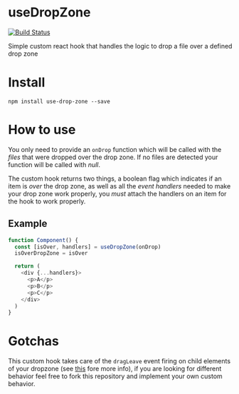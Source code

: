 # useDropZone

[![Build Status](https://travis-ci.org/sbaidon/useDropZone.svg?branch=master)](https://travis-ci.org/sbaidon/useDropZone)

Simple custom react hook that handles the logic to drop a file over a defined drop zone

# Install

`npm install use-drop-zone --save`

# How to use

You only need to provide an `onDrop` function which will be called with the _files_ that were dropped over the drop zone. If no files are detected your function will be called with _null_.

The custom hook returns two things, a boolean flag which indicates if an item is _over_ the drop zone, as well as all the _event handlers_ needed to make your drop zone work properly, you _must_ attach the handlers on an item for the hook to work properly.

## Example

```javascript
function Component() {
  const [isOver, handlers] = useDropZone(onDrop)
  isOverDropZone = isOver

  return (
    <div {...handlers}>
      <p>A</p>
      <p>B</p>
      <p>C</p>
    </div>
  )
}
```

# Gotchas

This custom hook takes care of the `dragLeave` event firing on child elements of your dropzone (see [this](https://stackoverflow.com/questions/7110353/html5-dragleave-fired-when-hovering-a-child-element) fore more info), if you are looking for different behavior feel free to fork this repository and implement your own custom behavior.
